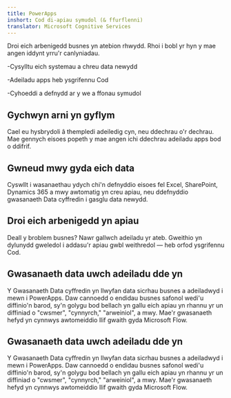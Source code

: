 ```yaml
---
title: PowerApps
inshort: Cod di-apiau symudol (& ffurflenni)
translator: Microsoft Cognitive Services
---
```


Droi eich arbenigedd busnes yn atebion rhwydd. Rhoi i bobl yr hyn y mae angen iddynt yrru'r canlyniadau.

-Cysylltu eich systemau a chreu data newydd

-Adeiladu apps heb ysgrifennu Cod

-Cyhoeddi a defnydd ar y we a ffonau symudol

## Gychwyn arni yn gyflym
Cael eu hysbrydoli â thempledi adeiledig cyn, neu ddechrau o'r dechrau. Mae gennych eisoes popeth y mae angen ichi ddechrau adeiladu apps bod o ddifrif.

## Gwneud mwy gyda eich data
Cyswllt i wasanaethau ydych chi'n defnyddio eisoes fel Excel, SharePoint, Dynamics 365 a mwy awtomatig yn creu apiau, neu ddefnyddio gwasanaeth Data cyffredin i gasglu data newydd.

## Droi eich arbenigedd yn apiau
Deall y broblem busnes? Nawr gallwch adeiladu yr ateb. Gweithio yn dylunydd gweledol i addasu'r apiau gwbl weithredol — heb orfod ysgrifennu Cod.

## Gwasanaeth data uwch adeiladu dde yn
Y Gwasanaeth Data cyffredin yn llwyfan data sicrhau busnes a adeiladwyd i mewn i PowerApps. Daw cannoedd o endidau busnes safonol wedi'u diffinio'n barod, sy'n golygu bod bellach yn gallu eich apiau yn rhannu yr un diffiniad o "cwsmer", "cynnyrch," "arweiniol", a mwy. Mae'r gwasanaeth hefyd yn cynnwys awtomeiddio llif gwaith gyda Microsoft Flow.

## Gwasanaeth data uwch adeiladu dde yn
Y Gwasanaeth Data cyffredin yn llwyfan data sicrhau busnes a adeiladwyd i mewn i PowerApps. Daw cannoedd o endidau busnes safonol wedi'u diffinio'n barod, sy'n golygu bod bellach yn gallu eich apiau yn rhannu yr un diffiniad o "cwsmer", "cynnyrch," "arweiniol", a mwy. Mae'r gwasanaeth hefyd yn cynnwys awtomeiddio llif gwaith gyda Microsoft Flow.



